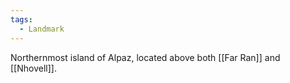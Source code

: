 ```yaml
---
tags:
  - Landmark
---
```

Northernmost island of Alpaz, located above both [[Far Ran]] and [[Nhovell]].